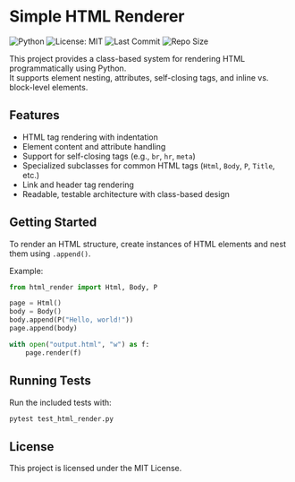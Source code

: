 # Simple HTML Renderer

![Python](https://img.shields.io/badge/python-3.12%2B-blue)
![License: MIT](https://img.shields.io/badge/License-MIT-yellow.svg)
![Last Commit](https://img.shields.io/github/last-commit/umckinney/simple-html-renderer)
![Repo Size](https://img.shields.io/github/repo-size/umckinney/simple-html-renderer)

This project provides a class-based system for rendering HTML programmatically using Python.  
It supports element nesting, attributes, self-closing tags, and inline vs. block-level elements.

## Features

- HTML tag rendering with indentation
- Element content and attribute handling
- Support for self-closing tags (e.g., `br`, `hr`, `meta`)
- Specialized subclasses for common HTML tags (`Html`, `Body`, `P`, `Title`, etc.)
- Link and header tag rendering
- Readable, testable architecture with class-based design

## Getting Started

To render an HTML structure, create instances of HTML elements and nest them using `.append()`.

Example:
```python
from html_render import Html, Body, P

page = Html()
body = Body()
body.append(P("Hello, world!"))
page.append(body)

with open("output.html", "w") as f:
    page.render(f)
```

## Running Tests

Run the included tests with:
```bash
pytest test_html_render.py
```

## License

This project is licensed under the MIT License.

